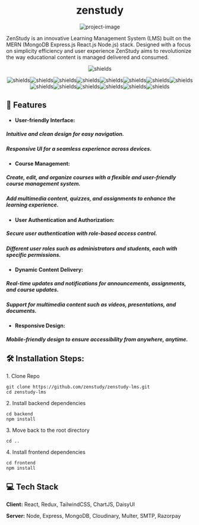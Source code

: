 <h1 align="center" id="title">zenstudy</h1>

<p align="center"><img src="https://socialify.git.ci/webakash1806/image?description=1&amp;descriptionEditable=Elevate%20your%20learning%20journey%20with%20our%20online%20education%20platform%2C%20offering%20diverse%20courses%20for%20personal%20and%20professional%20growth.&amp;font=Raleway&amp;language=1&amp;name=1&amp;owner=1&amp;pattern=Solid&amp;theme=Dark" alt="project-image"></p>

<p id="description">ZenStudy is an innovative Learning Management System (LMS) built on the MERN (MongoDB Express.js React.js Node.js) stack. Designed with a focus on simplicity efficiency and user experience ZenStudy aims to revolutionize the way educational content is managed delivered and consumed.</p>

<p align="center"><img src="https://img.shields.io/badge/ZenStudy-LMS-orange%20" alt="shields"></p>
<p align="center"><img src="https://img.shields.io/badge/Render-46E3B7?style=for-the-badge&amp;logo=render&amp;logoColor=white%20" alt="shields"><img src="https://img.shields.io/badge/MongoDB-4EA94B?style=for-the-badge&amp;logo=mongodb&amp;logoColor=white" alt="shields"><img src="https://img.shields.io/badge/axios-671ddf?&amp;style=for-the-badge&amp;logo=axios&amp;logoColor=white" alt="shields"><img src="https://img.shields.io/badge/Chart%20js-FF6384?style=for-the-badge&amp;logo=chartdotjs&amp;logoColor=white" alt="shields"><img src="https://img.shields.io/badge/daisyUI-1ad1a5?style=for-the-badge&amp;logo=daisyui&amp;logoColor=white" alt="shields"><img src="https://img.shields.io/badge/Express%20js-000000?style=for-the-badge&amp;logo=express&amp;logoColor=white" alt="shields"><img src="https://img.shields.io/badge/GitHub%20Pages-222222?style=for-the-badge&amp;logo=GitHub%20Pages&amp;logoColor=white" alt="shields"><img src="	https://img.shields.io/badge/Node%20js-339933?style=for-the-badge&amp;logo=nodedotjs&amp;logoColor=white" alt="shields"><img src="https://img.shields.io/badge/npm-CB3837?style=for-the-badge&amp;logo=npm&amp;logoColor=white" alt="shields"><img src="https://img.shields.io/badge/React-20232A?style=for-the-badge&amp;logo=react&amp;logoColor=61DAFB" alt="shields"><img src="https://img.shields.io/badge/React_Router-CA4245?style=for-the-badge&amp;logo=react-router&amp;logoColor=white" alt="shields"><img src="https://img.shields.io/badge/Tailwind_CSS-38B2AC?style=for-the-badge&amp;logo=tailwind-css&amp;logoColor=white" alt="shields"><img src="https://img.shields.io/badge/Vite-B73BFE?style=for-the-badge&amp;logo=vite&amp;logoColor=FFD62E" alt="shields"><img src="https://img.shields.io/badge/VSCode-0078D4?style=for-the-badge&amp;logo=visual%20studio%20code&amp;logoColor=white" alt="shields"></p>


<h2>🧐 Features</h2>

- #### User-friendly Interface:

##### Intuitive and clean design for easy navigation.
##### Responsive UI for a seamless experience across devices.

- #### Course Management:

##### Create, edit, and organize courses with a flexible and user-friendly course management system.
##### Add multimedia content, quizzes, and assignments to enhance the learning experience.

- #### User Authentication and Authorization:

##### Secure user authentication with role-based access control.
##### Different user roles such as administrators and students, each with specific permissions.

- #### Dynamic Content Delivery:

##### Real-time updates and notifications for announcements, assignments, and course updates.
##### Support for multimedia content such as videos, presentations, and documents.

- #### Responsive Design:

##### Mobile-friendly design to ensure accessibility from anywhere, anytime.


<h2>🛠️ Installation Steps:</h2>

<p>1. Clone Repo</p>

```
git clone https://github.com/zenstudy/zenstudy-lms.git
cd zenstudy-lms
```

<p>2. Install backend dependencies</p>

```
cd backend
npm install
```

<p>3. Move back to the root directory</p>

```
cd ..
```

<p>4. Install frontend dependencies</p>

```
cd frontend
npm install
```


<h2>💻 Tech Stack</h2>

**Client:** React, Redux, TailwindCSS, ChartJS, DaisyUI

**Server:** Node, Express, MongoDB, Cloudinary, Multer, SMTP, Razorpay
